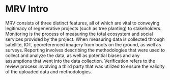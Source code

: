# MRV Intro

MRV consists of three distinct features, all of which are vital to conveying legitimacy of regenerative projects (such as tree planting) to stakeholders. Monitoring is the process of measuring the total ecosystem and social services provided by the project. When measuring data is collected through satellite, IOT, georeferenced imagery from boots on the ground, as well as surveys. Reporting involves describing the methodologies that were used to collect and analyze the data, as well as potential biases and any assumptions that went into the data collection. Verification refers to the review process involving a third party that was utilized to ensure the validity of the uploaded data and methodologies.
